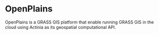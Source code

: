 # OpenPlains
OpenPlains is a GRASS GIS platform that enable running GRASS GIS in the cloud using Actinia as its geospatial computational API.
